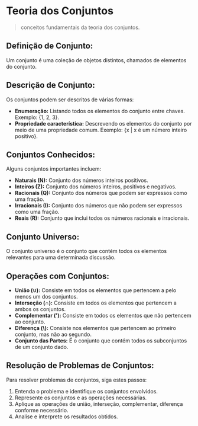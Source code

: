 # Teoria dos Conjuntos

> conceitos fundamentais da teoria dos conjuntos.

## Definição de Conjunto:

Um conjunto é uma coleção de objetos distintos, chamados de elementos do conjunto.

## Descrição de Conjunto:

Os conjuntos podem ser descritos de várias formas:
- **Enumeração:** Listando todos os elementos do conjunto entre chaves. Exemplo: {1, 2, 3}.
- **Propriedade característica:** Descrevendo os elementos do conjunto por meio de uma propriedade comum. Exemplo: {x | x é um número inteiro positivo}.

## Conjuntos Conhecidos:

Alguns conjuntos importantes incluem:
- **Naturais (N):** Conjunto dos números inteiros positivos.
- **Inteiros (Z):** Conjunto dos números inteiros, positivos e negativos.
- **Racionais (Q):** Conjunto dos números que podem ser expressos como uma fração.
- **Irracionais (I):** Conjunto dos números que não podem ser expressos como uma fração.
- **Reais (R):** Conjunto que inclui todos os números racionais e irracionais.

## Conjunto Universo:

O conjunto universo é o conjunto que contém todos os elementos relevantes para uma determinada discussão.

## Operações com Conjuntos:

- **União (∪):** Consiste em todos os elementos que pertencem a pelo menos um dos conjuntos.
- **Interseção (∩):** Consiste em todos os elementos que pertencem a ambos os conjuntos.
- **Complementar ('):** Consiste em todos os elementos que não pertencem ao conjunto.
- **Diferença (\\):** Consiste nos elementos que pertencem ao primeiro conjunto, mas não ao segundo.
- **Conjunto das Partes:** É o conjunto que contém todos os subconjuntos de um conjunto dado.

## Resolução de Problemas de Conjuntos:

Para resolver problemas de conjuntos, siga estes passos:
1. Entenda o problema e identifique os conjuntos envolvidos.
2. Represente os conjuntos e as operações necessárias.
3. Aplique as operações de união, interseção, complementar, diferença conforme necessário.
4. Analise e interprete os resultados obtidos.
